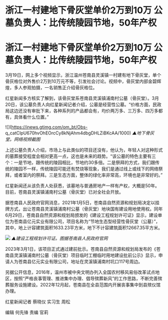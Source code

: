 # 浙江一村建地下骨灰堂单价2万到10万 公墓负责人：比传统陵园节地，50年产权

# 浙江一村建地下骨灰堂单价2万到10万 公墓负责人：比传统陵园节地，50年产权

3月19日，网上多个视频显示，浙江温州苍南县灵溪镇一村建有地下骨灰堂，单个骨灰格位对外售价2万到10万元不等，引发社会讨论。视频中，骨灰堂内部金碧辉煌，多人参观拍摄，一名销售正介绍骨灰格位。

红星新闻多方核实了解到，该骨灰堂系苍南县灵溪镇浦南村公墓（骨灰堂）。3月20日，该公墓负责人向红星新闻记者介绍，公墓是经营性公墓。“价格方面，民政局这边还没有审批下来，各种系列的产品都会有，均价两万多、三万多、四万多都有，具体看什么位置。”

![](https://inews.gtimg.com/om_bt/Obs-
q_catCIpU670hvOhEOrcCy8kNjAhm4dbgDHLZiBKcAA/1000) _▲地下骨灰堂。网络视频截图_

上述公墓负责人介绍，市场上与此类似的项目还没有，他认为，年轻人对这种形式的墓葬接受程度会相对更高一点，这也是未来的趋势。“该公墓的特色主要有三个：一是节地，跟传统的陵园相比，节地约30多倍。二是祭拜的方式，我们跟传统的陵园不一样，传统陵园可能还有焚烧等现象，我们是通过线上或线下的网络祭拜，或者室内的祭拜。三是生态方面，整体的绿化率非常高，环境也是非常好的。”

红星新闻还从该负责人处获悉，该墓地与普通房地产一样有产权，大概是50年。目前，苍南县灵溪镇浦南村公墓（骨灰堂）已对全社会开放。

据苍南县人民政府官网消息，2021年1月5日，苍南县自然资源和规划局决定以挂牌方式，出让苍南县灵溪镇浦南村公墓（骨灰堂）地块国有建设用地使用权。同年6月29日，苍南县自然资源和规划局颁发的《建设工程规划许可证》显示，建设单位为苍南县亿元实业有限公司，项目名称为“节地生态型经营性骨灰堂（公墓）”，其中，地上计容建筑面积1633.23平方米，地下不计容建筑面积12667.35平方米。

![](https://inews.gtimg.com/om_bt/OVcmlY5eRdWN4R8Yg0aNkfp_fGXbUdX8UgolCOxoRGnHUAA/1000)
_▲建设工程规划许可证。图据苍南县人民政府官网_

2023年3月1日，该项目正式通过建前批示。苍南县自然资源和规划局发布的《苍南县灵溪镇浦南村公墓（骨灰堂）项目临时工棚临时用地建设批前公示》显示，申请人为苍南县亿元实业有限公司，地址在灵溪镇浦南村坑口117号周边。

另据公开信息，2016年，温州市被中央文明办列入全国农村移风易俗改革试点地区，按照“严格丧事管理、推进集中办理、倡导殡葬新风”的工作思路，不断完善殡葬服务设施建设。2022年12月起，苍南县在全县范围内开展丧事集中到县殡仪馆办理。

红星新闻记者 蔡晓仪 实习生 周松

编辑 何先锋 责编 官莉

